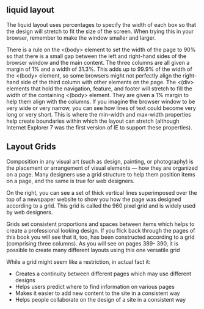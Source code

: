## liquid layout    

The liquid layout uses 
percentages to specify the width 
of each box so that the design 
will stretch to fit the size of the 
screen.
When trying this in your 
browser, remember to make the 
window smaller and larger.

There is a rule on the <(body>
element to set the width of the 
page to 90% so that there is a 
small gap between the left and 
right-hand sides of the browser 
window and the main content.
The three columns are all given 
a margin of 1% and a width of 
31.3%. This adds up to 99.9% 
of the width of the <(body>
element, so some browsers 
might not perfectly align the 
right-hand side of the third 
column with other elements on 
the page. 
The <(div> elements that hold 
the navigation, feature, and 
footer will stretch to fill the 
width of the containing <(body>
element. They are given a 1% 
margin to help them align with 
the columns.
If you imagine the browser 
window to be very wide or very 
narrow, you can see how lines of 
text could become very long or 
very short.
This is where the min-width
and max-width properties help 
create boundaries within which 
the layout can stretch (although 
Internet Explorer 7 was the first 
version of IE to support these 
properties).

## Layout Grids


Composition in any visual art (such as design, painting, or photography) 
is the placement or arrangement of visual elements — how they are 
organized on a page. Many designers use a grid structure to help them 
position items on a page, and the same is true for web designers.

On the right, you can see a set of 
thick vertical lines superimposed 
over the top of a newspaper 
website to show you how the 
page was designed according to 
a grid. This grid is called the 960 
pixel grid and is widely used by 
web designers. 

Grids set consistent proportions 
and spaces between items which 
helps to create a professional 
looking design. 
If you flick back through the 
pages of this book you will see 
that it, too, has been constructed 
according to a grid (comprising 
three columns).
As you will see on pages 389-
390, it is possible to create many 
different layouts using this one 
versatile grid

While a grid might seem like a 
restriction, in actual fact it:

- Creates a continuity between 
different pages which may 
use different designs
-  Helps users predict where to 
find information on various 
pages
- Makes it easier to add new 
content to the site in a 
consistent way
- Helps people collaborate 
on the design of a site in a 
consistent way